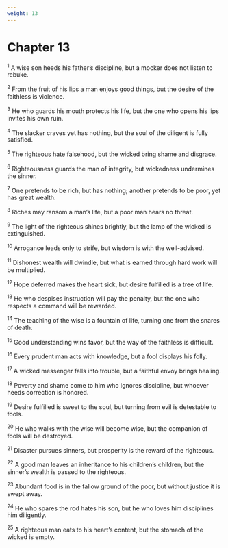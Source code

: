 ```yaml
---
weight: 13
---
```


# Chapter 13

<sup>1</sup> A wise son heeds his father’s discipline, but a mocker does not listen to rebuke. 

<sup>2</sup> From the fruit of his lips a man enjoys good things, but the desire of the faithless is violence. 

<sup>3</sup> He who guards his mouth protects his life, but the one who opens his lips invites his own ruin. 

<sup>4</sup> The slacker craves yet has nothing, but the soul of the diligent is fully satisfied. 

<sup>5</sup> The righteous hate falsehood, but the wicked bring shame and disgrace. 

<sup>6</sup> Righteousness guards the man of integrity, but wickedness undermines the sinner. 

<sup>7</sup> One pretends to be rich, but has nothing; another pretends to be poor, yet has great wealth. 

<sup>8</sup> Riches may ransom a man’s life, but a poor man hears no threat. 

<sup>9</sup> The light of the righteous shines brightly, but the lamp of the wicked is extinguished. 

<sup>10</sup> Arrogance leads only to strife, but wisdom is with the well-advised. 

<sup>11</sup> Dishonest wealth will dwindle, but what is earned through hard work will be multiplied. 

<sup>12</sup> Hope deferred makes the heart sick, but desire fulfilled is a tree of life. 

<sup>13</sup> He who despises instruction will pay the penalty, but the one who respects a command will be rewarded. 

<sup>14</sup> The teaching of the wise is a fountain of life, turning one from the snares of death. 

<sup>15</sup> Good understanding wins favor, but the way of the faithless is difficult. 

<sup>16</sup> Every prudent man acts with knowledge, but a fool displays his folly. 

<sup>17</sup> A wicked messenger falls into trouble, but a faithful envoy brings healing. 

<sup>18</sup> Poverty and shame come to him who ignores discipline, but whoever heeds correction is honored. 

<sup>19</sup> Desire fulfilled is sweet to the soul, but turning from evil is detestable to fools. 

<sup>20</sup> He who walks with the wise will become wise, but the companion of fools will be destroyed. 

<sup>21</sup> Disaster pursues sinners, but prosperity is the reward of the righteous. 

<sup>22</sup> A good man leaves an inheritance to his children’s children, but the sinner’s wealth is passed to the righteous. 

<sup>23</sup> Abundant food is in the fallow ground of the poor, but without justice it is swept away. 

<sup>24</sup> He who spares the rod hates his son, but he who loves him disciplines him diligently. 

<sup>25</sup> A righteous man eats to his heart’s content, but the stomach of the wicked is empty. 


